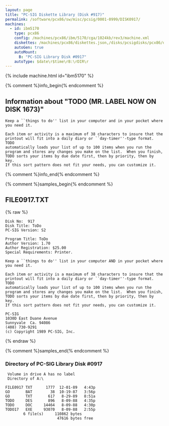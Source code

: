 ```yaml
---
layout: page
title: "PC-SIG Diskette Library (Disk #917)"
permalink: /software/pcx86/sw/misc/pcsig/0001-0999/DISK0917/
machines:
  - id: ibm5170
    type: pcx86
    config: /machines/pcx86/ibm/5170/cga/1024kb/rev3/machine.xml
    diskettes: /machines/pcx86/diskettes.json,/disks/pcsigdisks/pcx86/diskettes.json
    autoGen: true
    autoMount:
      B: "PC-SIG Library Disk #0917"
    autoType: $date\r$time\rB:\rDIR\r
---
```


{% include machine.html id="ibm5170" %}

{% comment %}info_begin{% endcomment %}

## Information about "TODO (MR. LABEL NOW ON DISK 1673)"

    Keep a ``things to do'' list in your computer and in your pocket where
    you need it.
    
    Each item or activity is a maximum of 38 characters to insure that the
    printout will fit into a daily diary or ``day-timer''-type format.  TODO
    automatically loads your list of up to 100 items when you run the
    program and stores any changes you make on the list.  When you finish,
    TODO sorts your items by due date first, then by priority, then by key.
    If this sort pattern does not fit your needs, you can customize it.
{% comment %}info_end{% endcomment %}

{% comment %}samples_begin{% endcomment %}

## FILE0917.TXT

{% raw %}
```
Disk No:  917                                                           
Disk Title: ToDo                                                        
PC-SIG Version: S2                                                      
                                                                        
Program Title: ToDo                                                     
Author Version: 1.70                                                    
Author Registration: $25.00                                             
Special Requirements: Printer.                                          
                                                                        
Keep a ``things to do'' list in your computer AND in your pocket where  
you need it.                                                            
                                                                        
Each item or activity is a maximum of 38 characters to insure that the  
printout will fit into a daily diary or ``day-timer''-type format.  TODO
automatically loads your list of up to 100 items when you run the       
program and stores any changes you make on the list.  When you finish,  
TODO sorts your items by due date first, then by priority, then by key. 
If this sort pattern does not fit your needs, you can customize it.     
                                                                        
PC-SIG                                                                  
1030D East Duane Avenue                                                 
Sunnyvale  Ca. 94086                                                    
(408) 730-9291                                                          
(c) Copyright 1989 PC-SIG, Inc.                                         
```
{% endraw %}

{% comment %}samples_end{% endcomment %}

### Directory of PC-SIG Library Disk #0917

     Volume in drive A has no label
     Directory of A:\

    FILE0917 TXT      1777  12-01-89   4:43p
    GO       BAT        38  10-19-87   3:56p
    GO       TXT       617   8-29-89   8:51a
    TODO     DES       896   8-09-88   4:35p
    TODO     DOC     14464   8-09-88   4:30p
    TODO17   EXE     93070   8-09-88   2:55p
            6 file(s)     110862 bytes
                           47616 bytes free
